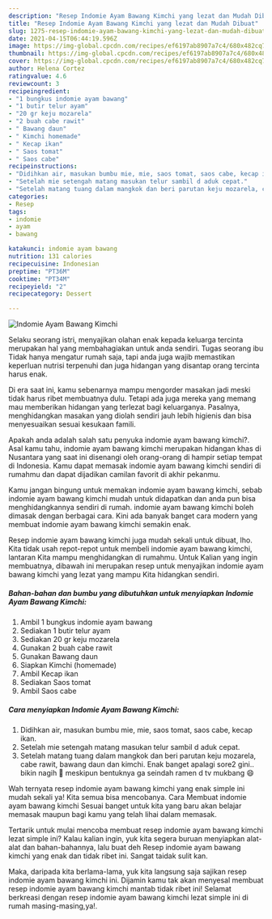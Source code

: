 ```yaml
---
description: "Resep Indomie Ayam Bawang Kimchi yang lezat dan Mudah Dibuat"
title: "Resep Indomie Ayam Bawang Kimchi yang lezat dan Mudah Dibuat"
slug: 1275-resep-indomie-ayam-bawang-kimchi-yang-lezat-dan-mudah-dibuat
date: 2021-04-15T06:44:19.596Z
image: https://img-global.cpcdn.com/recipes/ef6197ab8907a7c4/680x482cq70/indomie-ayam-bawang-kimchi-foto-resep-utama.jpg
thumbnail: https://img-global.cpcdn.com/recipes/ef6197ab8907a7c4/680x482cq70/indomie-ayam-bawang-kimchi-foto-resep-utama.jpg
cover: https://img-global.cpcdn.com/recipes/ef6197ab8907a7c4/680x482cq70/indomie-ayam-bawang-kimchi-foto-resep-utama.jpg
author: Helena Cortez
ratingvalue: 4.6
reviewcount: 3
recipeingredient:
- "1 bungkus indomie ayam bawang"
- "1 butir telur ayam"
- "20 gr keju mozarela"
- "2 buah cabe rawit"
- " Bawang daun"
- " Kimchi homemade"
- " Kecap ikan"
- " Saos tomat"
- " Saos cabe"
recipeinstructions:
- "Didihkan air, masukan bumbu mie, mie, saos tomat, saos cabe, kecap ikan."
- "Setelah mie setengah matang masukan telur sambil d aduk cepat."
- "Setelah matang tuang dalam mangkok dan beri parutan keju mozarela, cabe rawit, bawang daun dan kimchi. Enak banget apalagi sore2 gini.. bikin nagih 🤤 meskipun bentuknya ga seindah ramen d tv mukbang 😄"
categories:
- Resep
tags:
- indomie
- ayam
- bawang

katakunci: indomie ayam bawang 
nutrition: 131 calories
recipecuisine: Indonesian
preptime: "PT36M"
cooktime: "PT34M"
recipeyield: "2"
recipecategory: Dessert

---
```



![Indomie Ayam Bawang Kimchi](https://img-global.cpcdn.com/recipes/ef6197ab8907a7c4/680x482cq70/indomie-ayam-bawang-kimchi-foto-resep-utama.jpg)

Selaku seorang istri, menyajikan olahan enak kepada keluarga tercinta merupakan hal yang membahagiakan untuk anda sendiri. Tugas seorang ibu Tidak hanya mengatur rumah saja, tapi anda juga wajib memastikan keperluan nutrisi terpenuhi dan juga hidangan yang disantap orang tercinta harus enak.

Di era  saat ini, kamu sebenarnya mampu mengorder masakan jadi meski tidak harus ribet membuatnya dulu. Tetapi ada juga mereka yang memang mau memberikan hidangan yang terlezat bagi keluarganya. Pasalnya, menghidangkan masakan yang diolah sendiri jauh lebih higienis dan bisa menyesuaikan sesuai kesukaan famili. 



Apakah anda adalah salah satu penyuka indomie ayam bawang kimchi?. Asal kamu tahu, indomie ayam bawang kimchi merupakan hidangan khas di Nusantara yang saat ini disenangi oleh orang-orang di hampir setiap tempat di Indonesia. Kamu dapat memasak indomie ayam bawang kimchi sendiri di rumahmu dan dapat dijadikan camilan favorit di akhir pekanmu.

Kamu jangan bingung untuk memakan indomie ayam bawang kimchi, sebab indomie ayam bawang kimchi mudah untuk didapatkan dan anda pun bisa menghidangkannya sendiri di rumah. indomie ayam bawang kimchi boleh dimasak dengan berbagai cara. Kini ada banyak banget cara modern yang membuat indomie ayam bawang kimchi semakin enak.

Resep indomie ayam bawang kimchi juga mudah sekali untuk dibuat, lho. Kita tidak usah repot-repot untuk membeli indomie ayam bawang kimchi, lantaran Kita mampu menghidangkan di rumahmu. Untuk Kalian yang ingin membuatnya, dibawah ini merupakan resep untuk menyajikan indomie ayam bawang kimchi yang lezat yang mampu Kita hidangkan sendiri.

<!--inarticleads1-->

##### Bahan-bahan dan bumbu yang dibutuhkan untuk menyiapkan Indomie Ayam Bawang Kimchi:

1. Ambil 1 bungkus indomie ayam bawang
1. Sediakan 1 butir telur ayam
1. Sediakan 20 gr keju mozarela
1. Gunakan 2 buah cabe rawit
1. Gunakan  Bawang daun
1. Siapkan  Kimchi (homemade)
1. Ambil  Kecap ikan
1. Sediakan  Saos tomat
1. Ambil  Saos cabe




<!--inarticleads2-->

##### Cara menyiapkan Indomie Ayam Bawang Kimchi:

1. Didihkan air, masukan bumbu mie, mie, saos tomat, saos cabe, kecap ikan.
1. Setelah mie setengah matang masukan telur sambil d aduk cepat.
1. Setelah matang tuang dalam mangkok dan beri parutan keju mozarela, cabe rawit, bawang daun dan kimchi. Enak banget apalagi sore2 gini.. bikin nagih 🤤 meskipun bentuknya ga seindah ramen d tv mukbang 😄




Wah ternyata resep indomie ayam bawang kimchi yang enak simple ini mudah sekali ya! Kita semua bisa mencobanya. Cara Membuat indomie ayam bawang kimchi Sesuai banget untuk kita yang baru akan belajar memasak maupun bagi kamu yang telah lihai dalam memasak.

Tertarik untuk mulai mencoba membuat resep indomie ayam bawang kimchi lezat simple ini? Kalau kalian ingin, yuk kita segera buruan menyiapkan alat-alat dan bahan-bahannya, lalu buat deh Resep indomie ayam bawang kimchi yang enak dan tidak ribet ini. Sangat taidak sulit kan. 

Maka, daripada kita berlama-lama, yuk kita langsung saja sajikan resep indomie ayam bawang kimchi ini. Dijamin kamu tak akan menyesal membuat resep indomie ayam bawang kimchi mantab tidak ribet ini! Selamat berkreasi dengan resep indomie ayam bawang kimchi lezat simple ini di rumah masing-masing,ya!.

